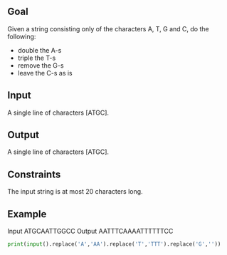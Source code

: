 ## Goal

Given a string consisting only of the characters A, T, G and C, do the following:
- double the A-s
- triple the T-s
- remove the G-s
- leave the C-s as is

## Input
A single line of characters [ATGC].

## Output
A single line of characters [ATGC].

## Constraints
The input string is at most 20 characters long.

## Example
Input
ATGCAATTGGCC
Output
AATTTCAAAATTTTTTCC

```py
print(input().replace('A','AA').replace('T','TTT').replace('G',''))
```
